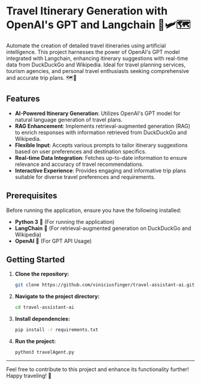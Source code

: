 # Travel Itinerary Generation with OpenAI's GPT and Langchain 🦜🛩️🗺️

Automate the creation of detailed travel itineraries using artificial intelligence. This project harnesses the power of OpenAI's GPT model integrated with Langchain, enhancing itinerary suggestions with real-time data from DuckDuckGo and Wikipedia. Ideal for travel planning services, tourism agencies, and personal travel enthusiasts seeking comprehensive and accurate trip plans. 🗺️🧳

## Features

- **AI-Powered Itinerary Generation**: Utilizes OpenAI's GPT model for natural language generation of travel plans.
- **RAG Enhancement**: Implements retrieval-augmented generation (RAG) to enrich responses with information retrieved from DuckDuckGo and Wikipedia.
- **Flexible Input**: Accepts various prompts to tailor itinerary suggestions based on user preferences and destination specifics.
- **Real-time Data Integration**: Fetches up-to-date information to ensure relevance and accuracy of travel recommendations.
- **Interactive Experience**: Provides engaging and informative trip plans suitable for diverse travel preferences and requirements.

## Prerequisites

Before running the application, ensure you have the following installed:

- **Python 3** 🐍 (For running the application)
- **LangChain** 🦜 (For retrieval-augmented generation on DuckDuckGo and Wikipedia)
- **OpenAI** 🤖 (For GPT API Usage)

## Getting Started

1. **Clone the repository:**
   ```bash
   git clone https://github.com/viniciusfinger/travel-assistant-ai.git
   ```

2. **Navigate to the project directory:**
   ```bash
   cd travel-assistant-ai
   ```

3. **Install dependencies:**
   ```bash
   pip install -r requirements.txt
   ```

4. **Run the project:**
   ```bash
   python3 travelAgent.py
   ```
---

Feel free to contribute to this project and enhance its functionality further! Happy traveling! 🛫
